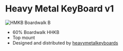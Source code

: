 Heavy Metal KeyBoard v1
=======================

![HMKB Boardwalk B](https://cdn.shopify.com/s/files/1/0322/6199/6683/products/MatStSt-BeBl-Ni-render007_1080x.png)

 * 60% Boardwalk HHKB
 * Top mount
 * Designed and distributed by [heavymetalkeyboards](https://heavymetalkeyboards.com/)

